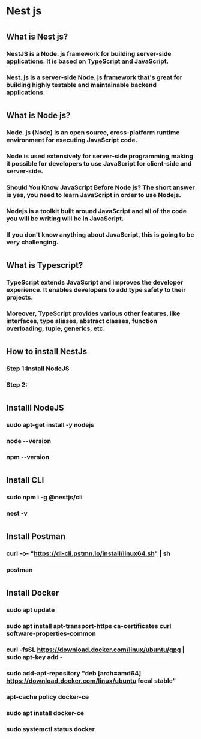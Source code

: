 # Nest js
#
## What is Nest js?
### NestJS is a Node. js framework for building server-side applications. It is based on TypeScript and JavaScript. 
### Nest. js is a server-side Node. js framework that's great for building highly testable and maintainable backend applications. 
#
## What is Node js?
### Node. js (Node) is an open source, cross-platform runtime environment for executing JavaScript code. 
### Node is used extensively for server-side programming,making it possible for developers to use JavaScript for client-side and server-side.
### Should You Know JavaScript Before Node js? The short answer is yes, you need to learn JavaScript in order to use Nodejs. 
### Nodejs is a toolkit built around JavaScript and all of the code you will be writing will be in JavaScript. 
### If you don't know anything about JavaScript, this is going to be very challenging.
#
## What is Typescript?
### TypeScript extends JavaScript and improves the developer experience. It enables developers to add type safety to their projects. 
### Moreover, TypeScript provides various other features, like interfaces, type aliases, abstract classes, function overloading, tuple, generics, etc.
#
## How to install NestJs
### Step 1:Install NodeJS
### Step 2:
#
## Installl NodeJS
### sudo apt-get install -y nodejs
### node --version
### npm --version
#
## Install CLI
###  sudo npm i -g @nestjs/cli
### nest -v
#
## Install Postman
### curl -o- "https://dl-cli.pstmn.io/install/linux64.sh" | sh
### postman
#
## Install Docker
### sudo apt update
### sudo apt install apt-transport-https ca-certificates curl software-properties-common
### curl -fsSL https://download.docker.com/linux/ubuntu/gpg | sudo apt-key add -
### sudo add-apt-repository "deb [arch=amd64] https://download.docker.com/linux/ubuntu focal stable"
### apt-cache policy docker-ce
### sudo apt install docker-ce
### sudo systemctl status docker
#
##
